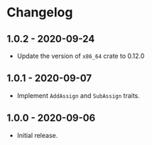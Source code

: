 # Changelog

## 1.0.2 - 2020-09-24

- Update the version of `x86_64` crate to 0.12.0

## 1.0.1 - 2020-09-07

- Implement `AddAssign` and `SubAssign` traits.

## 1.0.0 - 2020-09-06

- Initial release.
